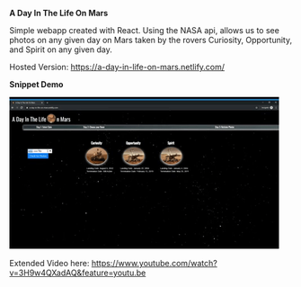 **A Day In The Life On Mars**

Simple webapp created with React. Using the NASA api, allows us to see photos on any given day on Mars taken by the rovers Curiosity, Opportunity, and Spirit on any given day.

Hosted Version: https://a-day-in-life-on-mars.netlify.com/

**Snippet Demo**

![](mars_app_GIF_downsized_large.gif)

Extended Video here: https://www.youtube.com/watch?v=3H9w4QXadAQ&feature=youtu.be
